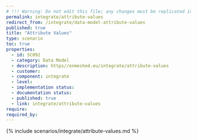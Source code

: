```yaml
---
# !!! Warning: Do not edit this file; any changes must be replicated in Excel !!!
permalink: integrate/attribute-values
redirect_from: /integrate/data-model-attribute-values
published: true
title: "Attribute Values"
type: scenario
toc: true
properties:
  - id: SC092
  - category: Data Model
  - description: https//enmeshed.eu/integrate/attribute-values
  - customer:
  - component: integrate
  - level:
  - implementation status:
  - documentation status:
  - published: true
  - link: integrate/attribute-values
require:
required_by:
---
```


{% include scenarios/integrate/attribute-values.md %}
